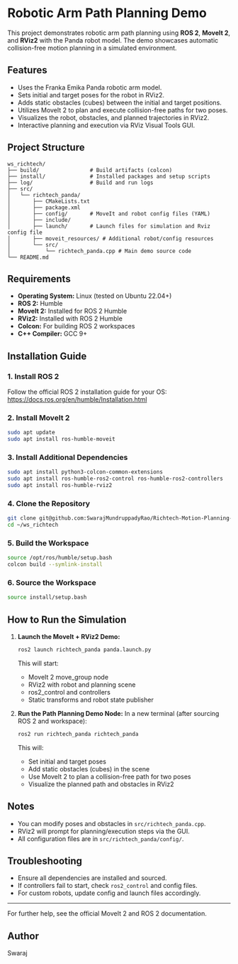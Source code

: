 # Robotic Arm Path Planning Demo

This project demonstrates robotic arm path planning using **ROS 2**, **MoveIt 2**, and **RViz2** with the Panda robot model. The demo showcases automatic collision-free motion planning in a simulated environment.

## Features

- Uses the Franka Emika Panda robotic arm model.
- Sets initial and target poses for the robot in RViz2.
- Adds static obstacles (cubes) between the initial and target positions.
- Utilizes MoveIt 2 to plan and execute collision-free paths for two poses.
- Visualizes the robot, obstacles, and planned trajectories in RViz2.
- Interactive planning and execution via RViz Visual Tools GUI.

## Project Structure

```
ws_richtech/
├── build/                # Build artifacts (colcon)
├── install/              # Installed packages and setup scripts
├── log/                  # Build and run logs
├── src/
│   └── richtech_panda/
│       ├── CMakeLists.txt
│       ├── package.xml
│       ├── config/       # MoveIt and robot config files (YAML)
│       ├── include/  
│       ├── launch/       # Launch files for simulation and Rviz config file
│       ├── moveit_resources/ # Additional robot/config resources
│       └── src/
│           └── richtech_panda.cpp # Main demo source code
└── README.md
```

## Requirements

- **Operating System:** Linux (tested on Ubuntu 22.04+)
- **ROS 2:** Humble
- **MoveIt 2:** Installed for ROS 2 Humble
- **RViz2:** Installed with ROS 2 Humble
- **Colcon:** For building ROS 2 workspaces
- **C++ Compiler:** GCC 9+

## Installation Guide

### 1. Install ROS 2
Follow the official ROS 2 installation guide for your OS:  
https://docs.ros.org/en/humble/Installation.html

### 2. Install MoveIt 2
```bash
sudo apt update
sudo apt install ros-humble-moveit
```

### 3. Install Additional Dependencies
```bash
sudo apt install python3-colcon-common-extensions
sudo apt install ros-humble-ros2-control ros-humble-ros2-controllers
sudo apt install ros-humble-rviz2
```

### 4. Clone the Repository
```bash
git clone git@github.com:SwarajMundruppadyRao/Richtech-Motion-Planning-Around-Objects.git ~/ws_richtech
cd ~/ws_richtech
```

### 5. Build the Workspace
```bash
source /opt/ros/humble/setup.bash
colcon build --symlink-install
```

### 6. Source the Workspace
```bash
source install/setup.bash
```

## How to Run the Simulation

1. **Launch the MoveIt + RViz2 Demo:**
   ```bash
   ros2 launch richtech_panda panda.launch.py
   ```
   This will start:
   - MoveIt 2 move_group node
   - RViz2 with robot and planning scene
   - ros2_control and controllers
   - Static transforms and robot state publisher

2. **Run the Path Planning Demo Node:**
   In a new terminal (after sourcing ROS 2 and workspace):
   ```bash
   ros2 run richtech_panda richtech_panda
   ```
   This will:
   - Set initial and target poses
   - Add static obstacles (cubes) in the scene
   - Use MoveIt 2 to plan a collision-free path for two poses
   - Visualize the planned path and obstacles in RViz2

## Notes
- You can modify poses and obstacles in `src/richtech_panda.cpp`.
- RViz2 will prompt for planning/execution steps via the GUI.
- All configuration files are in `src/richtech_panda/config/`.

## Troubleshooting
- Ensure all dependencies are installed and sourced.
- If controllers fail to start, check `ros2_control` and config files.
- For custom robots, update config and launch files accordingly.

---
For further help, see the official MoveIt 2 and ROS 2 documentation.

## Author

Swaraj
